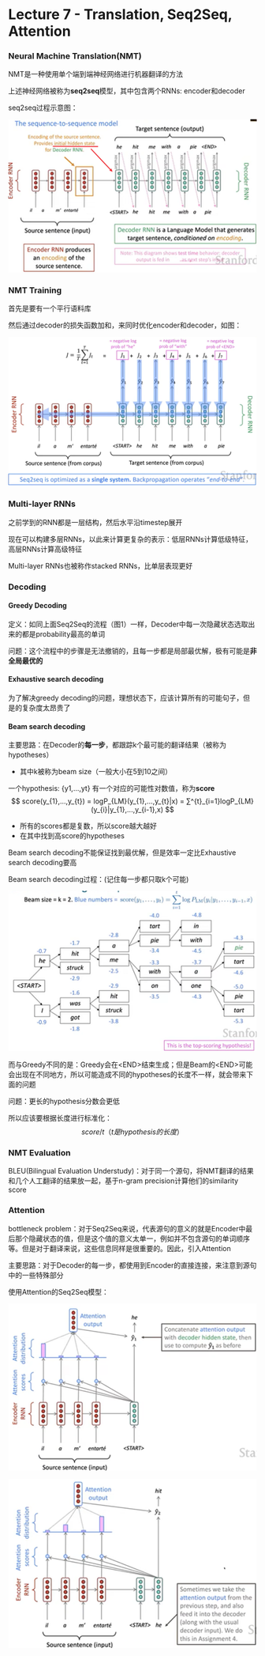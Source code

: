 # Lecture 7 - Translation, Seq2Seq, Attention

### Neural Machine Translation(NMT)

NMT是一种使用单个端到端神经网络进行机器翻译的方法

上述神经网络被称为**seq2seq**模型，其中包含两个RNNs: encoder和decoder

seq2seq过程示意图：

![1703930222282](img/l7-seq2seq.png)

### NMT Training

首先是要有一个平行语料库

然后通过decoder的损失函数加和，来同时优化encoder和decoder，如图：

![1703930597184](img/l7-NMT_training.png)

### Multi-layer RNNs

之前学到的RNN都是一层结构，然后水平沿timestep展开

现在可以构建多层RNNs，以此来计算更复杂的表示：低层RNNs计算低级特征，高层RNNs计算高级特征

Multi-layer RNNs也被称作stacked RNNs，比单层表现更好

### Decoding

#### Greedy Decoding

定义：如同上面Seq2Seq的流程（图1）一样，Decoder中每一次隐藏状态选取出来的都是probability最高的单词

问题：这个流程中的步骤是无法撤销的，且每一步都是局部最优解，极有可能是**非全局最优的**

#### Exhaustive search decoding

为了解决greedy decoding的问题，理想状态下，应该计算所有的可能句子，但是的复杂度太昂贵了

#### Beam search decoding

主要思路：在Decoder的**每一步**，都跟踪k个最可能的翻译结果（被称为hypotheses）

- 其中k被称为beam size（一般大小在5到10之间）

一个hypothesis: {y1,...,yt} 有一个对应的可能性对数值，称为**score**
$$
score(y_{1},...,y_{t}) = logP_{LM}(y_{1},...,y_{t}|x) = ∑^{t}_{i=1}logP_{LM}(y_{i}|y_{1},...,y_{i-1},x)
$$

- 所有的scores都是复数，所以score越大越好
- 在其中找到高score的hypotheses

Beam search decoding不能保证找到最优解，但是效率一定比Exhaustive search decoding要高

Beam search decoding过程：(记住每一步都只取k个可能)

![1703932011243](img/l7-Beam_search_decoding.png)

而与Greedy不同的是：Greedy会在\<END\>结束生成；但是Beam的\<END\>可能会出现在不同地方，所以可能造成不同的hypotheses的长度不一样，就会带来下面的问题

问题：更长的hypothesis分数会更低

所以应该要根据长度进行标准化：
$$
score/t（t是hypothesis的长度）
$$

### NMT Evaluation

BLEU(Bilingual Evaluation Understudy)：对于同一个源句，将NMT翻译的结果和几个人工翻译的结果放一起，基于n-gram precision计算他们的similarity score

### Attention

bottleneck problem：对于Seq2Seq来说，代表源句的意义的就是Encoder中最后那个隐藏状态的值，但是这个值的意义太单一，例如并不包含源句的单词顺序等。但是对于翻译来说，这些信息同样是很重要的。因此，引入Attention

主要思路：对于Decoder的每一步，都使用到Encoder的直接连接，来注意到源句中的一些特殊部分

使用Attention的Seq2Seq模型：

![1703933495305](img/l7-Seq2Seq_with_Attention.png)

![1703933561690](img/l7-Seq2Seq_with_Attention(2).png)